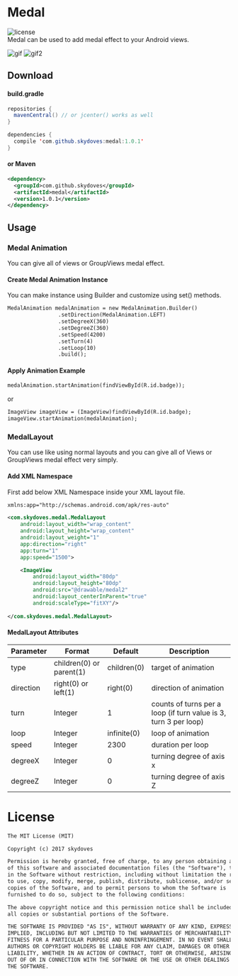 # Medal
![license](https://img.shields.io/badge/license-MIT%20License-blue.svg)</br>
Medal can be used to add medal effect to your Android views.<br>

![gif](https://user-images.githubusercontent.com/24237865/29002172-9dd7875e-7ad7-11e7-8929-4be72902ec5d.gif)
![gif2](https://user-images.githubusercontent.com/24237865/29002173-9dec8d16-7ad7-11e7-91e7-9a28a39043c0.gif)

## Download
#### build.gradle
```java
repositories {
  mavenCentral() // or jcenter() works as well
}

dependencies {
  compile 'com.github.skydoves:medal:1.0.1'
}
```

#### or Maven
```xml
<dependency>
  <groupId>com.github.skydoves</groupId>
  <artifactId>medal</artifactId>
  <version>1.0.1</version>
</dependency>
```

## Usage
### Medal Animation
You can give all of views or GroupViews medal effect.

#### Create Medal Animation Instance
You can make instance using Builder and customize using set() methods.
```xml
MedalAnimation medalAnimation = new MedalAnimation.Builder()
                .setDirection(MedalAnimation.LEFT)
                .setDegreeX(360)
                .setDegreeZ(360)
                .setSpeed(4200)
                .setTurn(4)
                .setLoop(10)
                .build();
```

#### Apply Animation Example
```xml
medalAnimation.startAnimation(findViewById(R.id.badge));
```

or
```xml
ImageView imageView = (ImageView)findViewById(R.id.badge);
imageView.startAnimation(medalAnimation);
```

### MedalLayout
You can use like using normal layouts and you can give all of Views or GroupViews medal effect very simply.

#### Add XML Namespace
First add below XML Namespace inside your XML layout file.

```xml
xmlns:app="http://schemas.android.com/apk/res-auto"
```

```xml
<com.skydoves.medal.MedalLayout
    android:layout_width="wrap_content"
    android:layout_height="wrap_content"
    android:layout_weight="1"
    app:direction="right"
    app:turn="1"
    app:speed="1500">

    <ImageView
        android:layout_width="80dp"
        android:layout_height="80dp"
        android:src="@drawable/medal2"
        android:layout_centerInParent="true"
        android:scaleType="fitXY"/>
  
</com.skydoves.medal.MedalLayout>
```

#### MedalLayout Attributes
Parameter  |  Format  |  Default  |  Description
--- | --- | --- | ---
type | children(0) or parent(1) | children(0) | target of animation
direction | right(0) or left(1) | right(0) | direction of animation
turn | Integer | 1 | counts of turns per a loop (if turn value is 3, turn 3 per loop)
loop | Integer | infinite(0) | loop of animation
speed | Integer | 2300 | duration per loop
degreeX | Integer | 0 |  turning degree of axis x
degreeZ | Integer | 0 | turning degree of axis Z

# License
```xml
The MIT License (MIT)

Copyright (c) 2017 skydoves

Permission is hereby granted, free of charge, to any person obtaining a copy
of this software and associated documentation files (the "Software"), to deal
in the Software without restriction, including without limitation the rights
to use, copy, modify, merge, publish, distribute, sublicense, and/or sell
copies of the Software, and to permit persons to whom the Software is
furnished to do so, subject to the following conditions:

The above copyright notice and this permission notice shall be included in
all copies or substantial portions of the Software.

THE SOFTWARE IS PROVIDED "AS IS", WITHOUT WARRANTY OF ANY KIND, EXPRESS OR
IMPLIED, INCLUDING BUT NOT LIMITED TO THE WARRANTIES OF MERCHANTABILITY,
FITNESS FOR A PARTICULAR PURPOSE AND NONINFRINGEMENT. IN NO EVENT SHALL THE
AUTHORS OR COPYRIGHT HOLDERS BE LIABLE FOR ANY CLAIM, DAMAGES OR OTHER
LIABILITY, WHETHER IN AN ACTION OF CONTRACT, TORT OR OTHERWISE, ARISING FROM,
OUT OF OR IN CONNECTION WITH THE SOFTWARE OR THE USE OR OTHER DEALINGS IN
THE SOFTWARE.
```
